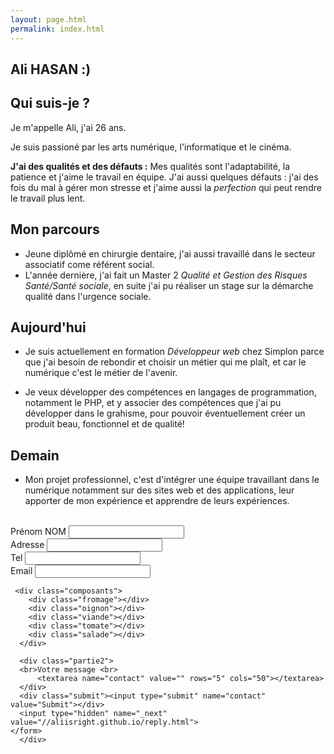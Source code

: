 ```yaml
---
layout: page.html
permalink: index.html
---
```

## Ali HASAN :)

## Qui suis-je ?
Je m'appelle Ali, j'ai 26 ans.

Je suis passioné par les arts numérique, l'informatique et le cinéma. 

**J'ai des qualités et des défauts :** 
Mes qualités sont l'adaptabilité, la patience et j'aime le travail en équipe.
J'ai aussi quelques défauts : j'ai des fois du mal à gérer mon stresse et j'aime aussi la *perfection* qui peut rendre le travail plus lent.

## Mon parcours
- Jeune diplômé en chirurgie dentaire, j'ai aussi travaillé dans le secteur associatif come référent social.
- L'année dernière, j'ai fait un Master 2 *Qualité et Gestion des Risques Santé/Santé sociale*, en suite j'ai pu réaliser un stage sur la démarche qualité dans l'urgence sociale.

## Aujourd'hui

- Je suis actuellement en formation *Développeur web* chez Simplon parce que j'ai besoin de rebondir et choisir un métier qui me plaît, et car le numérique c'est le métier de l'avenir.

- Je veux développer des compétences en langages de programmation, notamment le PHP, et y associer des compétences que j'ai pu développer dans le grahisme, pour pouvoir éventuellement créer un produit beau, fonctionnel et de qualité!

## Demain

- Mon projet professionnel, c'est d'intégrer une équipe travaillant dans le numérique notamment sur des sites web et des applications, leur apporter de mon expérience et apprendre de leurs expériences.


<div class="burger">
    <form action="https://formspree.io/alihasan.me@me.com" method="post">
      <div class="partie1"><br>Prénom NOM <input type="text" name="contact"><br>
      Adresse <input type="text" name="contact"><br>
      Tel <input type= "tel" name="contact"><br>
      Email <input type="email" name="contact"><br>
      </div>
      
     <div class="composants">
        <div class="fromage"></div>
        <div class="oignon"></div>
        <div class="viande"></div>
        <div class="tomate"></div>
        <div class="salade"></div>
      </div> 
      
      <div class="partie2">
      <br>Votre message <br>
          <textarea name="contact" value="" rows="5" cols="50"></textarea>
      </div>
      <div class="submit"><input type="submit" name="contact" value="Submit"></div>
      <input type="hidden" name="_next" value="//aliisright.github.io/reply.html">
    </form>
      </div>

